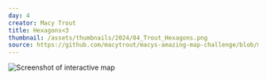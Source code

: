 ```yaml
---
day: 4
creator: Macy Trout
title: Hexagons<3
thumbnail: /assets/thumbnails/2024/04_Trout_Hexagons.png
source: https://github.com/macytrout/macys-amazing-map-challenge/blob/main/day%204/hexagon.Rmd
---
```



![Screenshot of interactive map](assets/thumbnails/04_Trout_Hexagons.png)
